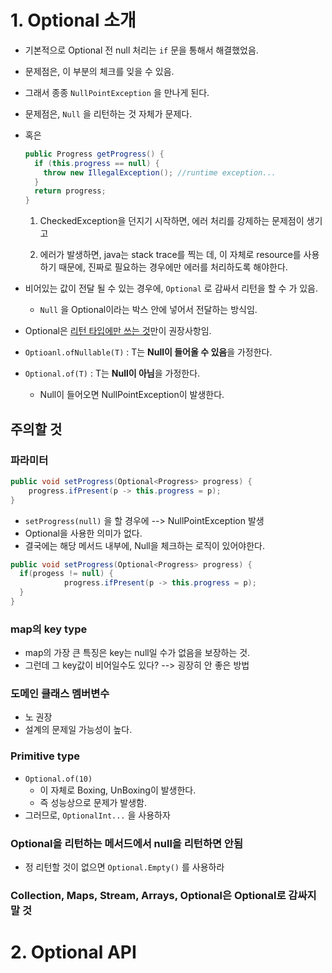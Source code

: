 # 1. Optional 소개

- 기본적으로 Optional 전 null 처리는 `if` 문을 통해서 해결했었음.

- 문제점은, 이 부분의 체크를 잊을 수 있음.

- 그래서 종종 `NullPointException` 을 만나게 된다.

- 문제점은, `Null` 을 리턴하는 것 자체가 문제다.

- 혹은

  ```java
  public Progress getProgress() {
    if (this.progress == null) {
      throw new IllegalException(); //runtime exception...
    }
    return progress;
  }
  ```

  1. CheckedException을 던지기 시작하면, 에러 처리를 강제하는 문제점이 생기고

  2. 에러가 발생하면, java는 stack trace를 찍는 데, 이 자체로 resource를 사용하기 때문에, 진짜로 필요하는 경우에만 에러를 처리하도록 해야한다.

- 비어있는 값이 전달 될 수 있는 경우에, `Optional` 로 감싸서 리턴을 할 수 가 있음.
  - `Null` 을 Optional이라는 박스 안에 넣어서 전달하는 방식임.
- Optional은 <u>리턴 타입에만 쓰는 것</u>만이 권장사항임.
- `Optioanl.ofNullable(T)`   :  T는 **Null이 들어올 수 있음**을 가정한다.
- `Optional.of(T)` : T는 **Null이 아님**을 가정한다.
  - Null이 들어오면 NullPointException이 발생한다.



## 주의할 것

### 파라미터

```java
public void setProgress(Optional<Progress> progress) {
	progress.ifPresent(p -> this.progress = p);
}
```

- `setProgress(null)` 을 할 경우에 --> NullPointException 발생
- Optional을 사용한 의미가 없다.
- 결국에는 해당 메서드 내부에, Null을 체크하는 로직이 있어야한다.

```java
public void setProgress(Optional<Progress> progress) {
  if(progess != null) {
			progress.ifPresent(p -> this.progress = p);    
  }
}
```

### map의 key type

- map의 가장 큰 특징은 key는 null일 수가 없음을 보장하는 것.
- 그런데 그 key값이 비어일수도 있다? --> 굉장히 안 좋은 방법



### 도메인 클래스 멤버변수

- 노 권장
- 설계의 문제일 가능성이 높다.



### Primitive type 

- `Optional.of(10)` 
  - 이 자체로 Boxing, UnBoxing이 발생한다.
  - 즉 성능상으로 문제가 발생함.
- 그러므로, `OptionalInt...` 을 사용하자



### Optional을 리턴하는 메서드에서 null을 리턴하면 안됨

- 정 리턴할 것이 없으면 `Optional.Empty()` 를 사용하라



### Collection, Maps, Stream, Arrays, Optional은 Optional로 감싸지 말 것





# 2. Optional API

